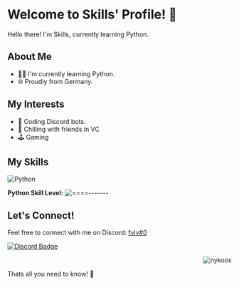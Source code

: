 # Welcome to Skills' Profile! 👋

Hello there! I'm Skills, currently learning Python.

## About Me
- 👨‍💻 I'm currently learning Python.
- 🌐 Proudly from Germany.

## My Interests
- 🤖 Coding Discord bots.
- 🎤 Chilling with friends in VC
- 🕹️ Gaming
  
## My Skills
![Python](https://img.shields.io/badge/Python-3670A0?style=for-the-badge&logo=python&logoColor=white)

**Python Skill Level:** ![====-------](https://progress-bar.dev/15/)

## Let's Connect!
Feel free to connect with me on Discord: [fviv#0](https://discord.com/users/660280919793598467)

[![Discord Badge](https://lanyard.cnrad.dev/api/660280919793598467)](https://discord.com/users/660280919793598467)

<p align="right">
  <img align="center" src="https://komarev.com/ghpvc/?username=xskillsx&label=Profile%20views&color=0e75b6&style=flat" alt="nykoos"/>
</p>


Thats all you need to know! 🚀
